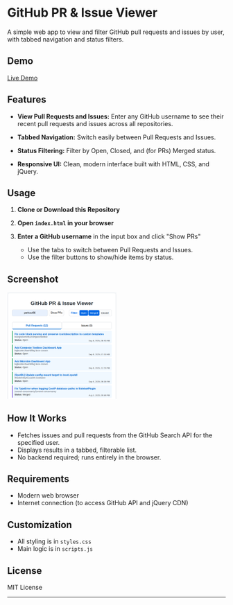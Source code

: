 # GitHub PR & Issue Viewer

A simple web app to view and filter GitHub pull requests and issues by user, with tabbed navigation and status filters.

## Demo

[Live Demo](https://parkour86.github.io/github-pr-issue-viewer/)

## Features

- **View Pull Requests and Issues:**
  Enter any GitHub username to see their recent pull requests and issues across all repositories.

- **Tabbed Navigation:**
  Switch easily between Pull Requests and Issues.

- **Status Filtering:**
  Filter by Open, Closed, and (for PRs) Merged status.

- **Responsive UI:**
  Clean, modern interface built with HTML, CSS, and jQuery.

## Usage

1. **Clone or Download this Repository**

2. **Open `index.html` in your browser**

3. **Enter a GitHub username** in the input box and click "Show PRs"
   - Use the tabs to switch between Pull Requests and Issues.
   - Use the filter buttons to show/hide items by status.

## Screenshot

<img src="public/Screenshot.png" alt="Example" width="50%">

## How It Works

- Fetches issues and pull requests from the GitHub Search API for the specified user.
- Displays results in a tabbed, filterable list.
- No backend required; runs entirely in the browser.

## Requirements

- Modern web browser
- Internet connection (to access GitHub API and jQuery CDN)

## Customization

- All styling is in `styles.css`
- Main logic is in `scripts.js`

## License

MIT License

---
